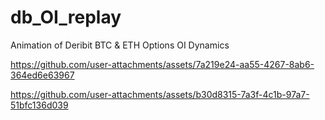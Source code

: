 # db_OI_replay
Animation of Deribit BTC &amp; ETH Options OI Dynamics




https://github.com/user-attachments/assets/7a219e24-aa55-4267-8ab6-364ed6e63967







https://github.com/user-attachments/assets/b30d8315-7a3f-4c1b-97a7-51bfc136d039






